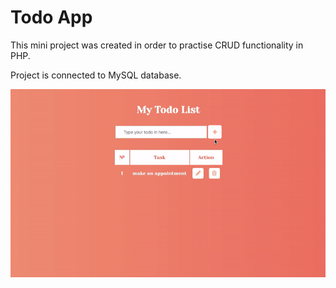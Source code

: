 # Todo App

This mini project was created in order to practise CRUD functionality in PHP.

Project is connected to MySQL database. 

![demo](demo.gif)
